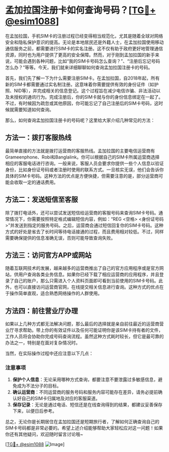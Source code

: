 # 孟加拉国注册卡如何查询号码？[[TG💪+ @esim1088](https://t.me/s/esim1088)]

在孟加拉国，手机SIM卡的注册过程已经变得相当规范化，尤其是随着全球对网络安全和隐私保护意识的提高。无论是本地居民还是外籍人士，在孟加拉国使用移动通信服务之前，都需要进行SIM卡的实名注册。这不仅有助于政府更好地管理通信资源，同时也为用户提供了更高的安全保障。然而，对于刚到孟加拉国的新手来说，可能会遇到各种问题，比如“我的SIM卡号码怎么查询？”、“注册后忘记号码怎么办？”等等。今天，我们就来详细聊聊如何查询孟加拉国注册卡的号码。

首先，我们先了解一下为什么需要注册SIM卡。在孟加拉国，自2018年起，所有新的SIM卡都需要通过实名制注册。这意味着你需要提供有效的身份证件（如护照、NID等），并完成相关的信息登记。这个过程旨在减少电信诈骗、非法活动以及未授权的通讯行为。完成注册后，你的SIM卡就与你的身份信息绑定在一起了。不过，有时候因为疏忽或其他原因，你可能忘记了自己注册后的SIM卡号码，这时候就需要知道如何查询。

那么，如何查询孟加拉国注册卡的号码呢？这里给大家介绍几种常见的方法：

## 方法一：拨打客服热线

最简单直接的方法就是拨打运营商的客服热线。孟加拉国的主要电信运营商有Grameenphone、Robi和Banglalink。你可以根据自己的SIM卡所属运营商选择相应的客服电话进行咨询。一般来说，客服人员会要求你提供一些个人信息以验证身份，比如身份证号码或者注册时使用的联系方式。一旦核实无误，他们会告诉你具体的SIM卡号码。这种方法的优点是方便快捷，但需要注意的是，部分运营商可能会收取一定的通话费用。

## 方法二：发送短信至客服

除了拨打电话外，还可以尝试发送短信给运营商的客服号码来查询SIM卡号码。通常情况下，你需要按照特定格式编辑短信内容，例如：“REG <空格> <身份证号码>”并发送到指定的服务号码。之后，运营商会通过短信回复你的SIM卡号码。这种方式的好处是省去了长时间等待电话接通的过程，而且费用相对较低。不过，同样需要确保提供的信息准确无误，否则可能导致查询失败。

## 方法三：访问官方APP或网站

随着互联网技术的发展，越来越多的运营商推出了自己的官方应用程序或是官方网站，供用户查询各类业务信息。如果你已经下载了相应运营商的应用程序，并且登录了自己的账户，那么只需进入个人资料页面即可看到当前使用的SIM卡号码。此外，也可以直接访问运营商官网，在线提交相关信息进行查询。这种方式的优点在于操作简单直观，适合熟悉网络操作的人群使用。

## 方法四：前往营业厅办理

如果以上几种方式都无法解决问题，那么最后的选择就是亲自前往最近的运营商营业厅寻求帮助。带上你的有效证件以及任何可能证明你是该SIM卡持有者的文件，工作人员将会协助你完成号码查询流程。虽然这种方式耗时较长，但它是最可靠的办法之一，特别是在面对复杂情况时。

当然，在实际操作过程中还应注意以下几点：

### 注意事项

1. **保护个人信息**：无论采用哪种方式查询，都要注意不要泄露过多敏感信息，避免成为不法分子的目标。
2. **确认运营商**：不同运营商的服务号码和服务内容可能存在差异，请务必提前确认好自己的SIM卡归属地及对应的客服渠道。
3. **保存记录**：无论是通过电话、短信还是在线查询得到的结果，都建议妥善保存下来，以便日后参考。

总之，无论你是长期居住在孟加拉国还是短期旅行者，了解如何正确查询自己的SIM卡号码都是非常必要的。希望上述介绍能够帮助大家轻松应对这一问题！如果你还有其他疑问，欢迎随时留言讨论哦~

[[TG💪+ @esim1088](https://t.me/s/esim1088) ![Image](https://i.postimg.cc/4NQfJmqS/Snipaste-2025-05-13-00-14-12.png)]